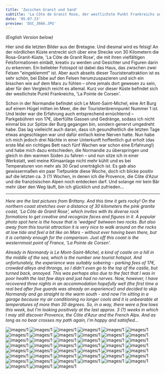 ```yaml
---
title: 'Zwischen Granit und Sand'
subtitle: 'La Côte de Granit Rose, der westlichste Punkt Frankreichs und Le Mont-Saint-Michel'
date: '05.07.23'
preview: 'DSC_3666.JPG'
---
```


_(English Version below)_
<br />

Hier sind die letzten Bilder aus der Bretagne. Und diesmal wird es felsig! An der nördlichen Küste erstreckt sich über eine Strecke von 30 Kilometern die Rosa-Granit-Küste, 'La Côte de Granit Rose', die mit ihren vielfältigen Felsformationen einlädt, kreativ zu werden und Gesichter und Figuren darin zu erkennen. Ein beliebter Fotospot ist dabei das Haus, das zwischen zwei Felsen "eingeklemmt" ist. Aber auch abseits dieser Touristenattraktion ist es sehr schön, bei Ebbe auf den Felsen herumzuspazieren und sich ein bisschen wie auf dem Mars zu fühlen – ohne jemals dort gewesen zu sein, aber für den Vergleich reicht es allemal. Kurz vor dieser Küste befindet sich der westlichste Punkt Frankreichs, 'La Pointe de Corsen'.

Schon in der Normandie befindet sich Le Mont-Saint-Michel, eine Art Burg auf einem Hügel mitten im Meer, die der Touristenbrennpunkt Nummer 1 ist. Und leider war die Erfahrung auch entsprechend ernüchternd – Parkgebühren von 17€, überfüllte Gassen und Gedränge, sodass ich nicht einmal bis zur Spitze der Burg gegangen bin, sondern genervt umgedreht habe. Das lag vielleicht auch daran, dass ich gesundheitlich die letzten Tage etwas angeschlagen war und dafür einfach keine Nerven hatte. Nun habe ich mich jedoch drei Nächte in einer Unterkunft hoffentlich gut erholt (das erste Mal ein richtiges Bett nach fünf Wachen war schon eine Erfahrung!) und habe mich dazu entschieden, die Normandie zu überspringen und gleich in den warmen Süden zu fahren – und nun sitze ich in einer Werkstatt, weil meine Klimaanlage nicht mehr kühlt und es bei Temperaturen von mehr als 30 Grad unerträglich ist. Es gab also gewissermaßen ein paar Tiefpunkte diese Woche, doch ich blicke positiv auf die letzten ca. 3 (?) Wochen, in denen ich die Provence, die Côte d'Azur und die französischen Alpen noch entdecken darf. Und solange mir kein Bär mehr über den Weg läuft, bin ich glücklich und zufrieden...

---

_Here are the last pictures from Brittany. And this time it gets rocky! On the northern coast stretches over a distance of 30 kilometers the pink granite coast, 'La Côte de Granit Rose', which invites with its diverse rock formations to get creative and recognize faces and figures in it. A popular photo spot here is the house that is 'wedged' between two rocks. But also away from this tourist attraction it is very nice to walk around on the rocks at low tide and feel a bit like on Mars - without ever having been there, but it is certainly enough for the comparison. Just off this coast is the westernmost point of France, 'La Pointe de Corsen'._

_Already in Normandy is Le Mont-Saint-Michel, a kind of castle on a hill in the middle of the sea, which is the number one tourist hotspot. And unfortunately, the experience was suitably sobering - parking fees of 17€, crowded alleys and throngs, so I didn't even go to the top of the castle, but turned back, annoyed. This was perhaps also due to the fact that I was in poor health the last few days and just had no nerves. Now, however, I have recovered three nights in an accommodation hopefully well (the first time a real bed after five guards was already an experience!) and decided to skip Normandy and go straight to the warm south - and now I'm sitting in a garage because my air conditioning no longer cools and it is unbearable at temperatures of more than 30 degrees. So, in a way, there were a few lows this week, but I'm looking positively at the last approx. 3 (?) weeks in which I may still discover Provence, the Côte d'Azur and the French Alps. And as long as no bear crosses my path again, I'm happy and satisfied..._

![images/1](/images/DSC_3398.JPG)
![images/1](/images/DSC_3414.JPG)
![images/1](/images/DSC_3419.JPG)
![images/1](/images/DSC_3430.JPG)
![images/1](/images/DSC_3434.JPG)
![images/1](/images/DSC_3438.JPG)
![images/1](/images/DSC_3441.JPG)
![images/1](/images/DSC_3455.JPG)
![images/1](/images/DSC_3456.JPG)
![images/1](/images/DSC_3461.JPG)
![images/1](/images/DSC_3468.JPG)
![images/1](/images/DSC_3484.JPG)
![images/1](/images/DSC_3503.JPG)
![images/1](/images/DSC_3509.JPG)
![images/1](/images/DSC_3510.JPG)
![images/1](/images/DSC_3523.JPG)
![images/1](/images/DSC_3534.JPG)
![images/1](/images/DSC_3543.JPG)
![images/1](/images/DSC_3547.JPG)
![images/1](/images/DSC_3552.JPG)
![images/1](/images/DSC_3568.JPG)
![images/1](/images/DSC_3576.JPG)
![images/1](/images/DSC_3595.JPG)
![images/1](/images/DSC_3604.JPG)
![images/1](/images/DSC_3605.JPG)
![images/1](/images/DSC_3618.JPG)
![images/1](/images/DSC_3621.JPG)
![images/1](/images/DSC_3639.JPG)
![images/1](/images/DSC_3647.JPG)
![images/1](/images/DSC_3652.JPG)
![images/1](/images/DSC_3657.JPG)
![images/1](/images/DSC_3666.JPG)
![images/1](/images/DSC_3668.JPG)
![images/1](/images/DSC_3669.JPG)
![images/1](/images/DSC_3674.JPG)
![images/1](/images/DSC_3687.JPG)
![images/1](/images/DSC_3703.JPG)
![images/1](/images/DSC_3722.JPG)
![images/1](/images/DSC_3727.JPG)
![images/1](/images/DSC_3740.JPG)
![images/1](/images/DSC_3742.JPG)
![images/1](/images/DSC_3767.JPG)
![images/1](/images/DSC_3776.JPG)
![images/1](/images/DSC_3792.JPG)
![images/1](/images/DSC_3793.JPG)
